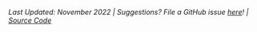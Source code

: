 <em>Last Updated: November 2022 | Suggestions? File a GitHub issue [here](https://github.com/samanthacsik/strava-dashboard/issues)! | <a href="https://github.com/samanthacsik/strava-dashboard" target="_blank">Source Code <i class="fa-brands fa-github"></i></i></a></em>


